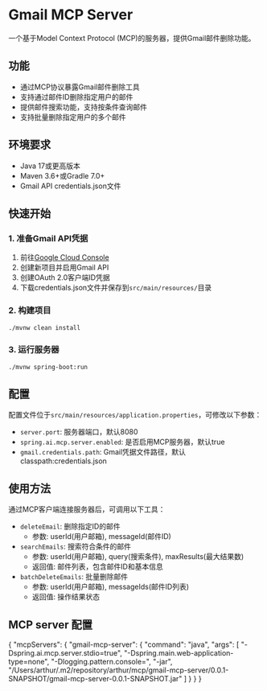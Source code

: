 # Gmail MCP Server

一个基于Model Context Protocol (MCP)的服务器，提供Gmail邮件删除功能。

## 功能
- 通过MCP协议暴露Gmail邮件删除工具
- 支持通过邮件ID删除指定用户的邮件
- 提供邮件搜索功能，支持按条件查询邮件
- 支持批量删除指定用户的多个邮件

## 环境要求
- Java 17或更高版本
- Maven 3.6+或Gradle 7.0+
- Gmail API credentials.json文件

## 快速开始

### 1. 准备Gmail API凭据
1. 前往[Google Cloud Console](https://console.cloud.google.com/)
2. 创建新项目并启用Gmail API
3. 创建OAuth 2.0客户端ID凭据
4. 下载credentials.json文件并保存到`src/main/resources/`目录

### 2. 构建项目
```bash
./mvnw clean install
```

### 3. 运行服务器
```bash
./mvnw spring-boot:run
```

## 配置
配置文件位于`src/main/resources/application.properties`，可修改以下参数：
- `server.port`: 服务器端口，默认8080
- `spring.ai.mcp.server.enabled`: 是否启用MCP服务器，默认true
- `gmail.credentials.path`: Gmail凭据文件路径，默认classpath:credentials.json

## 使用方法
通过MCP客户端连接服务器后，可调用以下工具：
- `deleteEmail`: 删除指定ID的邮件
  - 参数: userId(用户邮箱), messageId(邮件ID)
- `searchEmails`: 搜索符合条件的邮件
  - 参数: userId(用户邮箱), query(搜索条件), maxResults(最大结果数)
  - 返回值: 邮件列表，包含邮件ID和基本信息
- `batchDeleteEmails`: 批量删除邮件
  - 参数: userId(用户邮箱), messageIds(邮件ID列表)
  - 返回值: 操作结果状态
## MCP server 配置
{
  "mcpServers": {
    "gmail-mcp-server": {
    "command": "java",
    "args": [
      "-Dspring.ai.mcp.server.stdio=true",
      "-Dspring.main.web-application-type=none",
      "-Dlogging.pattern.console=",
      "-jar",
      "/Users/arthur/.m2/repository/arthur/mcp/gmail-mcp-server/0.0.1-SNAPSHOT/gmail-mcp-server-0.0.1-SNAPSHOT.jar"
    ]
    }
  }
}